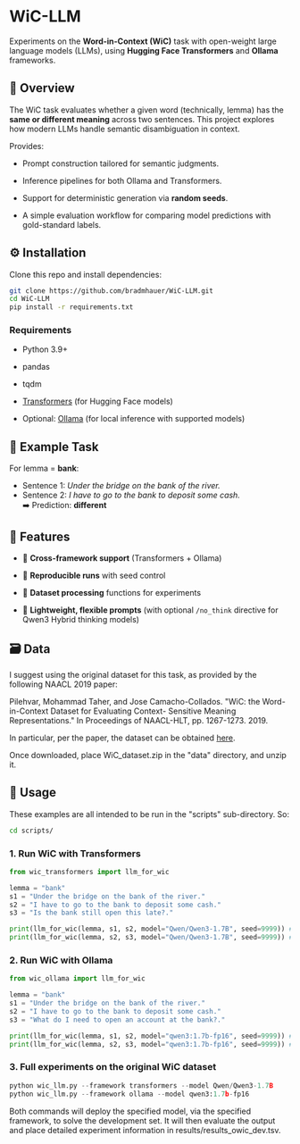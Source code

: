 # WiC-LLM

Experiments on the **Word-in-Context (WiC)** task with open-weight large language models (LLMs), using **Hugging Face Transformers** and **Ollama** frameworks.


## 📖 Overview

The WiC task evaluates whether a given word (technically, lemma) has the **same or different meaning** across two sentences. This project explores how modern LLMs handle semantic disambiguation in context.

Provides:

- Prompt construction tailored for semantic judgments.

- Inference pipelines for both Ollama and Transformers.

- Support for deterministic generation via **random seeds**.

- A simple evaluation workflow for comparing model predictions with gold-standard labels.

## ⚙️ Installation

Clone this repo and install dependencies:

```bash
git clone https://github.com/bradmhauer/WiC-LLM.git
cd WiC-LLM
pip install -r requirements.txt
```

### Requirements

- Python 3.9+

- pandas

- tqdm

- [Transformers](https://huggingface.co/docs/transformers) (for Hugging Face models)

- Optional: [Ollama](https://ollama.com/) (for local inference with supported models)


## 🎯 Example Task

For lemma = **bank**:

- Sentence 1: *Under the bridge on the bank of the river.*
- Sentence 2: *I have to go to the bank to deposit some cash.*  
  ➡️ Prediction: **different**


## 🔑 Features

- 🔄 **Cross-framework support** (Transformers + Ollama)

- 🎲 **Reproducible runs** with seed control

- 🧪 **Dataset processing** functions for experiments

- 📝 **Lightweight, flexible prompts** (with optional `/no_think` directive for Qwen3 Hybrid thinking models)


## 🗃️  Data

I suggest using the original dataset for this task, as provided by the following NAACL 2019 paper:

Pilehvar, Mohammad Taher, and Jose Camacho-Collados.
"WiC: the Word-in-Context Dataset for Evaluating Context-
Sensitive Meaning Representations." In Proceedings of
NAACL-HLT, pp. 1267-1273. 2019.

In particular, per the paper, the dataset can be obtained [here](https://pilehvar.github.io/wic/).

Once downloaded, place WiC_dataset.zip in the "data" directory, and unzip it.


## 🚀 Usage

These examples are all intended to be run in the "scripts" sub-directory. So:
```bash
cd scripts/
```

### 1. Run WiC with Transformers

```python
from wic_transformers import llm_for_wic

lemma = "bank"
s1 = "Under the bridge on the bank of the river."
s2 = "I have to go to the bank to deposit some cash."
s3 = "Is the bank still open this late?."

print(llm_for_wic(lemma, s1, s2, model="Qwen/Qwen3-1.7B", seed=9999)) # Returns False
print(llm_for_wic(lemma, s2, s3, model="Qwen/Qwen3-1.7B", seed=9999)) # Returns True
```

### 2. Run WiC with Ollama

```python
from wic_ollama import llm_for_wic

lemma = "bank"
s1 = "Under the bridge on the bank of the river."
s2 = "I have to go to the bank to deposit some cash."
s3 = "What do I need to open an account at the bank?."

print(llm_for_wic(lemma, s1, s2, model="qwen3:1.7b-fp16", seed=9999)) # Returns False
print(llm_for_wic(lemma, s2, s3, model="qwen3:1.7b-fp16", seed=9999)) # Returns True
```

### 3. Full experiments on the original WiC dataset
```python
python wic_llm.py --framework transformers --model Qwen/Qwen3-1.7B
python wic_llm.py --framework ollama --model qwen3:1.7b-fp16

```

Both commands will deploy the specified model, via the specified framework, to solve the development set. It will then evaluate the output and place detailed experiment information in results/results_owic_dev.tsv.

